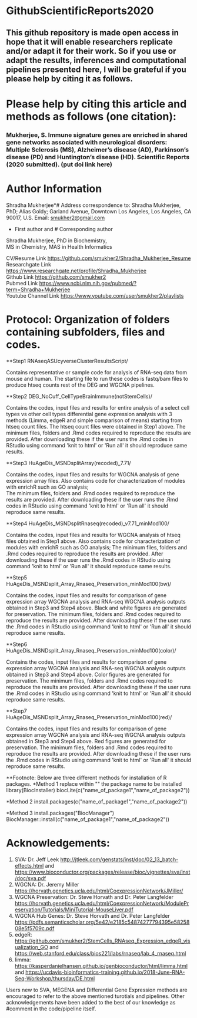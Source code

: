 # GithubScientificReports2020

## This github repository is made open access in hope that it will enable researchers replicate and/or adapt it for their work. So if you use or adapt the results, inferences and computational pipelines presented here, I will be grateful if you please help by citing it as follows. 

# Please help by citing this article and methods as follows (one citation): 
### Mukherjee, S. Immune signature genes are enriched in shared gene networks associated with neurological disorders: Multiple Sclerosis (MS), Alzheimer’s disease (AD), Parkinson’s disease (PD) and Huntington’s disease (HD). Scientific Reports (2020 submitted). (put doi link here)



# Author Information
Shradha Mukherjee*#
Address correspondence to: Shradha Mukherjee, PhD; Alias Goldy; Garland Avenue, Downtown Los Angeles, Los Angeles, CA 90017, U.S. Email: smukher2@gmail.com
* First author and # Corresponding author

Shradha Mukherjee, PhD in Biochemistry,                                                                                                                                       
MS in Chemistry, MAS in Health Informatics 

CV/Resume Link https://github.com/smukher2/Shradha_Mukherjee_Resume                                                                                      
Researchgate Link https://www.researchgate.net/profile/Shradha_Mukherjee                                                         
Github Link https://github.com/smukher2                                                                                                                                       
Pubmed Link https://www.ncbi.nlm.nih.gov/pubmed/?term=Shradha+Mukherjee   
Youtube Channel Link https://www.youtube.com/user/smukher2/playlists


# Protocol: Organization of folders containing subfolders, files and codes. 

**Step1 RNAseqASUcyverseClusterResultsScript/ 

Contains representative or sample code for analysis of RNA-seq data from mouse and human. The starting file to run these codes is fastq/bam files to produce htseq counts rest of the DEG and WGCNA pipelines. 
 
**Step2 DEG_NoCuff_CellTypeBrainImmune(notStemCells)/ 

Contains the codes, input files and results for entire analysis of a select cell types vs other cell types differential gene expression analysis with 3 methods (Limma, edgeR and simple comparison of means) starting from htseq count files. The htseq count files were obtained in Step1 above.
The minimum files, folders and .Rmd codes required to reproduce the results are provided. After downloading these if the user runs the .Rmd codes in RStudio using command 'knit to html' or 'Run all' it should reproduce same results. 
  
**Step3 HuAgeDis_MSNDsplitArray(recoded)_7.71/ 

Contains the codes, input files and results for WGCNA analysis of gene expression array files. Also contains code for characterization of modules with enrichR such as GO analysis;  
The minimum files, folders and .Rmd codes required to reproduce the results are provided. After downloading these if the user runs the .Rmd codes in RStudio using command 'knit to html' or 'Run all' it should reproduce same results. 

**Step4 HuAgeDis_MSNDsplitRnaseq(recoded)_v7.71_minMod100/ 

Contains the codes, input files and results for WGCNA analysis of htseq files obtained in Step1 above. Also contains code for characterization of modules with enrichR such as GO analysis;
The minimum files, folders and .Rmd codes required to reproduce the results are provided. After downloading these if the user runs the .Rmd codes in RStudio using command 'knit to html' or 'Run all' it should reproduce same results. 

**Step5 HuAgeDis_MSNDsplit_Array_Rnaseq_Preservation_minMod100(bw)/ 

Contains the codes, input files and results for comparison of gene expression array WGCNA analysis and RNA-seq WGCNA analysis outputs obtained in Step3 and Step4 above. Black and white figures are generated for preservation. 
The minimum files, folders and .Rmd codes required to reproduce the results are provided. After downloading these if the user runs the .Rmd codes in RStudio using command 'knit to html' or 'Run all' it should reproduce same results. 

**Step6 HuAgeDis_MSNDsplit_Array_Rnaseq_Preservation_minMod100(color)/ 

Contains the codes, input files and results for comparison of gene expression array WGCNA analysis and RNA-seq WGCNA analysis outputs obtained in Step3 and Step4 above. Color figures are generated for preservation. 
The minimum files, folders and .Rmd codes required to reproduce the results are provided. After downloading these if the user runs the .Rmd codes in RStudio using command 'knit to html' or 'Run all' it should reproduce same results. 

**Step7 HuAgeDis_MSNDsplit_Array_Rnaseq_Preservation_minMod100(red)/ 

Contains the codes, input files and results for comparison of gene expression array WGCNA analysis and RNA-seq WGCNA analysis outputs obtained in Step3 and Step4 above. Red figures are generated for preservation. 
The minimum files, folders and .Rmd codes required to reproduce the results are provided. After downloading these if the user runs the .Rmd codes in RStudio using command 'knit to html' or 'Run all' it should reproduce same results. 

**Footnote: Below are three different methods for installation of R packages. 
*Method 1 replace within "" the package name to be installed
library(BiocInstaller)
biocLite(c("name_of_package1","name_of_package2"))

*Method 2
install.packages(c("name_of_package1","name_of_package2"))

*Method 3
install.packages("BiocManager")
BiocManager::install(c("name_of_package1","name_of_package2"))
 

# Acknowledgements: 

1) SVA: Dr. Jeff Leek http://jtleek.com/genstats/inst/doc/02_13_batch-effects.html and https://www.bioconductor.org/packages/release/bioc/vignettes/sva/inst/doc/sva.pdf
2) WGCNA: Dr. Jeremy Miller https://horvath.genetics.ucla.edu/html/CoexpressionNetwork/JMiller/
3) WGCNA Preservation: Dr. Steve Horvath and Dr. Peter Langfelder https://horvath.genetics.ucla.edu/html/CoexpressionNetwork/ModulePreservation/Tutorials/MiniTutorial-MouseLiver.pdf
4) WGCNA Hub Genes: Dr. Steve Horvath and Dr. Peter Langfelder https://pdfs.semanticscholar.org/5e42/e2185c54874277794395e5825808e5f5709c.pdf
5) edgeR: https://github.com/smukher2/StemCells_RNAseq_Expression_edgeR_visualization_GO and https://web.stanford.edu/class/bios221/labs/rnaseq/lab_4_rnaseq.html
6) limma: https://kasperdanielhansen.github.io/genbioconductor/html/limma.html and https://ucdavis-bioinformatics-training.github.io/2018-June-RNA-Seq-Workshop/thursday/DE.html

Users new to SVA, MEGENA and Differential Gene Expression methods are encouraged to refer to the above mentioned turotials and pipelines. Other acknowledgements have been added to the best of our knowledge as #comment in the code/pipeline itself. 
